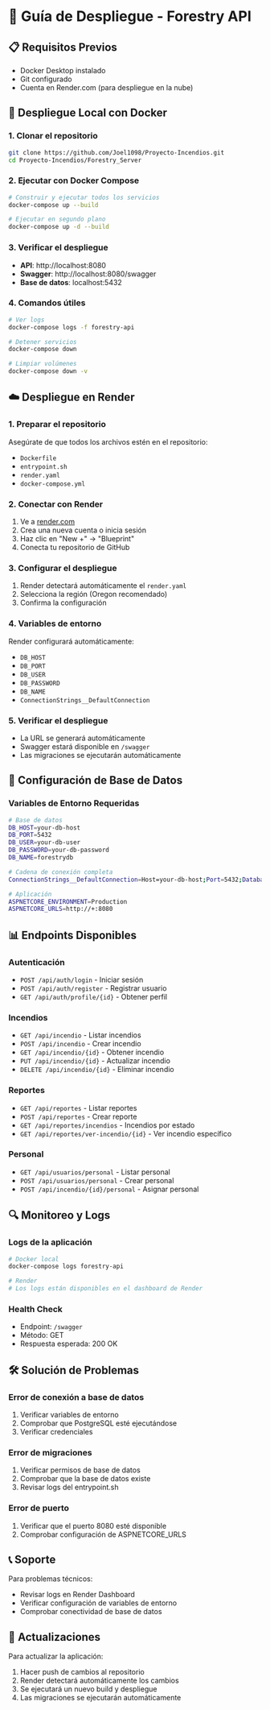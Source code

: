 # 🚀 Guía de Despliegue - Forestry API

## 📋 Requisitos Previos

- Docker Desktop instalado
- Git configurado
- Cuenta en Render.com (para despliegue en la nube)

## 🐳 Despliegue Local con Docker

### 1. Clonar el repositorio
```bash
git clone https://github.com/Joel1098/Proyecto-Incendios.git
cd Proyecto-Incendios/Forestry_Server
```

### 2. Ejecutar con Docker Compose
```bash
# Construir y ejecutar todos los servicios
docker-compose up --build

# Ejecutar en segundo plano
docker-compose up -d --build
```

### 3. Verificar el despliegue
- **API**: http://localhost:8080
- **Swagger**: http://localhost:8080/swagger
- **Base de datos**: localhost:5432

### 4. Comandos útiles
```bash
# Ver logs
docker-compose logs -f forestry-api

# Detener servicios
docker-compose down

# Limpiar volúmenes
docker-compose down -v
```

## ☁️ Despliegue en Render

### 1. Preparar el repositorio
Asegúrate de que todos los archivos estén en el repositorio:
- `Dockerfile`
- `entrypoint.sh`
- `render.yaml`
- `docker-compose.yml`

### 2. Conectar con Render
1. Ve a [render.com](https://render.com)
2. Crea una nueva cuenta o inicia sesión
3. Haz clic en "New +" → "Blueprint"
4. Conecta tu repositorio de GitHub

### 3. Configurar el despliegue
1. Render detectará automáticamente el `render.yaml`
2. Selecciona la región (Oregon recomendado)
3. Confirma la configuración

### 4. Variables de entorno
Render configurará automáticamente:
- `DB_HOST`
- `DB_PORT`
- `DB_USER`
- `DB_PASSWORD`
- `DB_NAME`
- `ConnectionStrings__DefaultConnection`

### 5. Verificar el despliegue
- La URL se generará automáticamente
- Swagger estará disponible en `/swagger`
- Las migraciones se ejecutarán automáticamente

## 🔧 Configuración de Base de Datos

### Variables de Entorno Requeridas
```bash
# Base de datos
DB_HOST=your-db-host
DB_PORT=5432
DB_USER=your-db-user
DB_PASSWORD=your-db-password
DB_NAME=forestrydb

# Cadena de conexión completa
ConnectionStrings__DefaultConnection=Host=your-db-host;Port=5432;Database=forestrydb;Username=your-db-user;Password=your-db-password;SSL Mode=Prefer;Trust Server Certificate=true

# Aplicación
ASPNETCORE_ENVIRONMENT=Production
ASPNETCORE_URLS=http://+:8080
```

## 📊 Endpoints Disponibles

### Autenticación
- `POST /api/auth/login` - Iniciar sesión
- `POST /api/auth/register` - Registrar usuario
- `GET /api/auth/profile/{id}` - Obtener perfil

### Incendios
- `GET /api/incendio` - Listar incendios
- `POST /api/incendio` - Crear incendio
- `GET /api/incendio/{id}` - Obtener incendio
- `PUT /api/incendio/{id}` - Actualizar incendio
- `DELETE /api/incendio/{id}` - Eliminar incendio

### Reportes
- `GET /api/reportes` - Listar reportes
- `POST /api/reportes` - Crear reporte
- `GET /api/reportes/incendios` - Incendios por estado
- `GET /api/reportes/ver-incendio/{id}` - Ver incendio específico

### Personal
- `GET /api/usuarios/personal` - Listar personal
- `POST /api/usuarios/personal` - Crear personal
- `POST /api/incendio/{id}/personal` - Asignar personal

## 🔍 Monitoreo y Logs

### Logs de la aplicación
```bash
# Docker local
docker-compose logs forestry-api

# Render
# Los logs están disponibles en el dashboard de Render
```

### Health Check
- Endpoint: `/swagger`
- Método: GET
- Respuesta esperada: 200 OK

## 🛠️ Solución de Problemas

### Error de conexión a base de datos
1. Verificar variables de entorno
2. Comprobar que PostgreSQL esté ejecutándose
3. Verificar credenciales

### Error de migraciones
1. Verificar permisos de base de datos
2. Comprobar que la base de datos existe
3. Revisar logs del entrypoint.sh

### Error de puerto
1. Verificar que el puerto 8080 esté disponible
2. Comprobar configuración de ASPNETCORE_URLS

## 📞 Soporte

Para problemas técnicos:
- Revisar logs en Render Dashboard
- Verificar configuración de variables de entorno
- Comprobar conectividad de base de datos

## 🔄 Actualizaciones

Para actualizar la aplicación:
1. Hacer push de cambios al repositorio
2. Render detectará automáticamente los cambios
3. Se ejecutará un nuevo build y despliegue
4. Las migraciones se ejecutarán automáticamente 